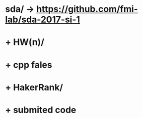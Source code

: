 # sda/ -> https://github.com/fmi-lab/sda-2017-si-1

#   + HW(n)/ 
#     + cpp fales
#     + HakerRank/ 
#       + submited code
